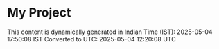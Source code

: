 # My Project

This content is dynamically generated in Indian Time (IST): 2025-05-04 17:50:08 IST
Converted to UTC: 2025-05-04 12:20:08 UTC
